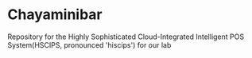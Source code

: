 # Chayaminibar 
Repository for the Highly Sophisticated Cloud-Integrated Intelligent POS System(HSCIPS, pronounced 'hiscips') for our lab
